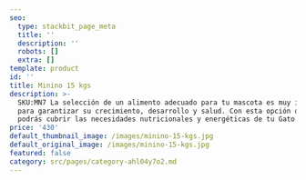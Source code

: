 ```yaml
---
seo:
  type: stackbit_page_meta
  title: ''
  description: ''
  robots: []
  extra: []
template: product
id: ''
title: Minino 15 kgs
description: >-
  SKU:MN7 La selección de un alimento adecuado para tu mascota es muy importante
  para garantizar su crecimiento, desarrollo y salud. Con esta opción de Minino
  podrás cubrir las necesidades nutricionales y energéticas de tu Gato.
price: '430'
default_thumbnail_image: /images/minino-15-kgs.jpg
default_original_image: /images/minino-15-kgs.jpg
featured: false
category: src/pages/category-ahl04y7o2.md
---
```

